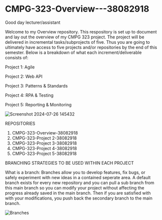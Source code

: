 # CMPG-323-Overview---38082918
Good day lecturer/assistant

Welcome to my Overview repository. This respository is set up to document and lay out the overview of my CMPG 323 project.
The project will be delivered in incremental tasks/subprojects of five. Thus you are going to ultimately have access to five
projects and/or repositories by the end of this semester. Below is a breakdown of what each increment/deliverable consists of:

Project 1: Agile

Project 2: Web API

Project 3: Patterns & Standards

Project 4: RPA & Testing

Project 5: Reporting & Monitoring

![Screenshot 2024-07-26 145432](https://github.com/user-attachments/assets/c38eef2f-7cc0-42dc-a992-d5b481cb30a7)

REPOSITORIES 
1. CMPG-323-Overview-38082918
2. CMPG-323-Project 2-38082918
3. CMPG-323-Project 3-38082918
4. CMPG-323-Project 4-38082918
5. CMPG-323-Project 5-38082918

BRANCHING STRATEGIES TO BE USED WITHIN EACH PROJECT

What is a branch: Branches allow you to develop features, fix bugs, or safely experiment with new ideas in a contained seperate area.
A default branch exists for every new repository and you can pull a sub branch from this main branch so you can modify your project without affecting 
the progress already saved in the main branch. Then if you are satisfied with with your modifications, you push back the secondary branch to the main branch.


![Branches](https://github.com/user-attachments/assets/a3639a01-bb3f-4f7c-8ca5-063c4ce6cebb)
